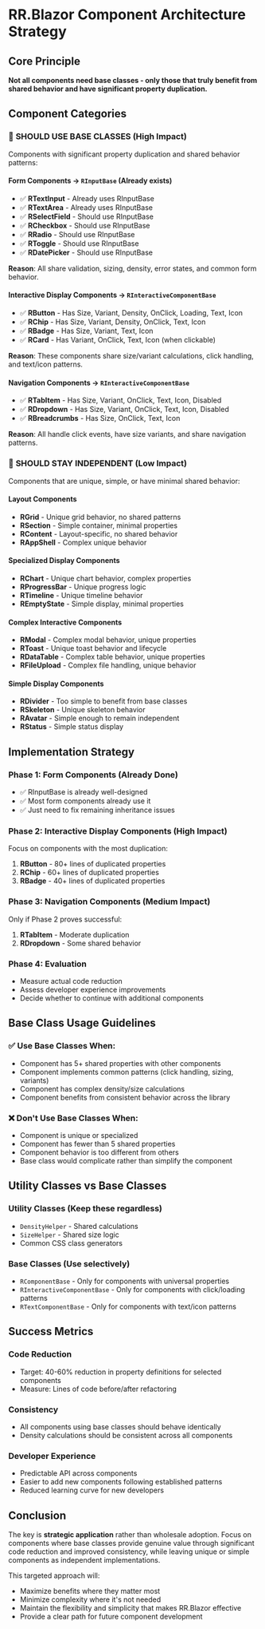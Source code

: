 # RR.Blazor Component Architecture Strategy

## Core Principle
**Not all components need base classes - only those that truly benefit from shared behavior and have significant property duplication.**

## Component Categories

### 🎯 **SHOULD USE BASE CLASSES** (High Impact)
Components with significant property duplication and shared behavior patterns:

#### **Form Components** → `RInputBase` (Already exists)
- ✅ **RTextInput** - Already uses RInputBase
- ✅ **RTextArea** - Already uses RInputBase  
- ✅ **RSelectField** - Should use RInputBase
- ✅ **RCheckbox** - Should use RInputBase
- ✅ **RRadio** - Should use RInputBase
- ✅ **RToggle** - Should use RInputBase
- ✅ **RDatePicker** - Should use RInputBase

**Reason**: All share validation, sizing, density, error states, and common form behavior.

#### **Interactive Display Components** → `RInteractiveComponentBase`
- ✅ **RButton** - Has Size, Variant, Density, OnClick, Loading, Text, Icon
- ✅ **RChip** - Has Size, Variant, Density, OnClick, Text, Icon
- ✅ **RBadge** - Has Size, Variant, Text, Icon
- ✅ **RCard** - Has Variant, OnClick, Text, Icon (when clickable)

**Reason**: These components share size/variant calculations, click handling, and text/icon patterns.

#### **Navigation Components** → `RInteractiveComponentBase`
- ✅ **RTabItem** - Has Size, Variant, OnClick, Text, Icon, Disabled
- ✅ **RDropdown** - Has Size, Variant, OnClick, Text, Icon, Disabled
- ✅ **RBreadcrumbs** - Has Size, OnClick, Text, Icon

**Reason**: All handle click events, have size variants, and share navigation patterns.

### 🚫 **SHOULD STAY INDEPENDENT** (Low Impact)
Components that are unique, simple, or have minimal shared behavior:

#### **Layout Components**
- **RGrid** - Unique grid behavior, no shared patterns
- **RSection** - Simple container, minimal properties
- **RContent** - Layout-specific, no shared behavior
- **RAppShell** - Complex unique behavior

#### **Specialized Display Components**
- **RChart** - Unique chart behavior, complex properties
- **RProgressBar** - Unique progress logic
- **RTimeline** - Unique timeline behavior
- **REmptyState** - Simple display, minimal properties

#### **Complex Interactive Components**
- **RModal** - Complex modal behavior, unique properties
- **RToast** - Unique toast behavior and lifecycle
- **RDataTable** - Complex table behavior, unique properties
- **RFileUpload** - Complex file handling, unique behavior

#### **Simple Display Components**
- **RDivider** - Too simple to benefit from base classes
- **RSkeleton** - Unique skeleton behavior
- **RAvatar** - Simple enough to remain independent
- **RStatus** - Simple status display

## Implementation Strategy

### Phase 1: Form Components (Already Done)
- ✅ RInputBase is already well-designed
- ✅ Most form components already use it
- ✅ Just need to fix remaining inheritance issues

### Phase 2: Interactive Display Components (High Impact)
Focus on components with the most duplication:

1. **RButton** - 80+ lines of duplicated properties
2. **RChip** - 60+ lines of duplicated properties  
3. **RBadge** - 40+ lines of duplicated properties

### Phase 3: Navigation Components (Medium Impact)
Only if Phase 2 proves successful:

1. **RTabItem** - Moderate duplication
2. **RDropdown** - Some shared behavior

### Phase 4: Evaluation
- Measure actual code reduction
- Assess developer experience improvements
- Decide whether to continue with additional components

## Base Class Usage Guidelines

### ✅ **Use Base Classes When:**
- Component has 5+ shared properties with other components
- Component implements common patterns (click handling, sizing, variants)
- Component has complex density/size calculations
- Component benefits from consistent behavior across the library

### ❌ **Don't Use Base Classes When:**
- Component is unique or specialized
- Component has fewer than 5 shared properties
- Component behavior is too different from others
- Base class would complicate rather than simplify the component

## Utility Classes vs Base Classes

### **Utility Classes** (Keep these regardless)
- `DensityHelper` - Shared calculations
- `SizeHelper` - Shared size logic
- Common CSS class generators

### **Base Classes** (Use selectively)
- `RComponentBase` - Only for components with universal properties
- `RInteractiveComponentBase` - Only for components with click/loading patterns
- `RTextComponentBase` - Only for components with text/icon patterns

## Success Metrics

### **Code Reduction**
- Target: 40-60% reduction in property definitions for selected components
- Measure: Lines of code before/after refactoring

### **Consistency**
- All components using base classes should behave identically
- Density calculations should be consistent across all components

### **Developer Experience**
- Predictable API across components
- Easier to add new components following established patterns
- Reduced learning curve for new developers

## Conclusion

The key is **strategic application** rather than wholesale adoption. Focus on components where base classes provide genuine value through significant code reduction and improved consistency, while leaving unique or simple components as independent implementations.

This targeted approach will:
- Maximize benefits where they matter most
- Minimize complexity where it's not needed
- Maintain the flexibility and simplicity that makes RR.Blazor effective
- Provide a clear path for future component development